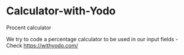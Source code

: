 # Calculator-with-Yodo
Procent calculator

We try to code a percentage calculator to be used in our input fields - Check https://withyodo.com/
